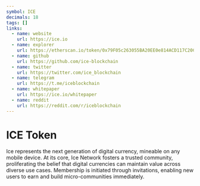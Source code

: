 ```yaml
---
symbol: ICE
decimals: 18
tags: []
links:
  - name: website
    url: https://ice.io
  - name: explorer
    url: https://etherscan.io/token/0x79F05c263055BA20EE0e814ACD117C20CAA10e0c
  - name: github
    url: https://github.com/ice-blockchain
  - name: twitter
    url: https://twitter.com/ice_blockchain
  - name: telegram
    url: https://t.me/iceblockchain
  - name: whitepaper
    url: https://ice.io/whitepaper
  - name: reddit
    url: https://reddit.com/r/iceblockchain
---
```


# ICE Token

Ice represents the next generation of digital currency, mineable on any mobile device. At its core, Ice Network fosters a trusted community, proliferating the belief that digital currencies can maintain value across diverse use cases. Membership is initiated through invitations, enabling new users to earn and build micro-communities immediately.
